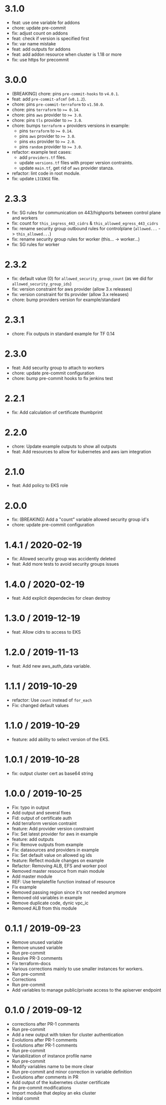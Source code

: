 3.1.0
=====

* feat: use one variable for addons
* chore: update pre-commit
* fix: adjust count on addons
* feat: check if version is specified first
* fix: var name mistake
* feat: add outputs for addons
* feat: add addon resource when cluster is 1.18 or more
* fix: use https for precommit

3.0.0
=====

* (BREAKING) chore: pins `pre-commit-hooks` to `v4.0.1`.
* feat: add `pre-commit-afcmf` (`v0.1.2`).
* chore: pins `pre-commit-terraform` to `v1.50.0`.
* chore: pins `terraform` to `>= 0.14`.
* chore: pins `aws` provider to `>= 3.0`.
* chore: pins `tls` provider to `>= 3.0`.
* chore: bumps `terraform` + providers versions in example:
  * pins `terraform` to `>= 0.14`.
  * pins `aws` provider to `>= 3.0`.
  * pins `eks` provider to `>= 2.0`.
  * pins `random` provider to `>= 3.0`.
* refactor: example test cases:
  * add `providers.tf` files.
  * update `versions.tf` files with proper version contraints.
  * update `main.tf`, get rid of `aws` provider stanza.
* refactor: lint code in root module.
* fix: update `LICENSE` file.

2.3.3
=====

  * fix: SG rules for communication on 443/highports between control plane and workers
  * fix: count for `this_ingress_443_cidrs` & `this_allowed_egress_443_cidrs`
  * fix: rename security group outbound rules for controlplane (`allowed...` -> `this_allowed...`)
  * fix: rename security group rules for worker (this... -> worker...)
  * fix: SG rules for worker

2.3.2
=====

  * fix: default value (0) for `allowed_security_group_count` (as we did for `allowed_security_group_ids`)
  * fix: version constraint for aws provider (allow 3.x releases)
  * fix: version constraint for tls provider (allow 3.x releases)
  * chore: bump providers version for example/standard

2.3.1
=====

  * chore: Fix outputs in standard example for TF 0.14

2.3.0
=====

  * feat: Add security group to attach to workers
  * chore: update pre-commit configuration
  * chore: bump pre-commit hooks to fix jenkins test

2.2.1
=====

  * fix: Add calculation of certificate thumbprint

2.2.0
=====

  * chore: Update example outputs to show all outputs
  * feat: Add resources to allow for kubernetes and aws iam integration

2.1.0
=====

  * feat: Add policy to EKS role

2.0.0
=====

  * fix: (BREAKING) Add a "count" variable allowed security group id's
  * chore: update pre-commit configuration

1.4.1 / 2020-02-19
==================

  * fix: Allowed security group was accidently deleted
  * feat: Add more tests to avoid security groups issues

1.4.0 / 2020-02-19
==================

  * feat: Add explicit dependecies for clean destroy

1.3.0 / 2019-12-19
==================

  * feat: Allow cidrs to access to EKS

1.2.0 / 2019-11-13
==================

  * feat: Add new aws_auth_data variable.

1.1.1 / 2019-10-29
==================

  * refactor: Use `count` instead of `for_each`
  * Fix: changed default values

1.1.0 / 2019-10-29
==================

  * feature: add ability to select version of the EKS.

1.0.1 / 2019-10-28
==================

  * fix: output cluster cert as base64 string

1.0.0 / 2019-10-25
==================

  * Fix: typo in output
  * Add output and several fixes
  * Fid: output of certificate auth
  * Add terraform version contraint
  * feature: Add provider version constraint
  * Fix: Set latest provider for aws in example
  * feature: add outputs
  * Fix: Remove outputs from example
  * Fix: datasources and providers in example
  * Fix: Set default value on allowed sg ids
  * feature: Reflect module changes on example
  * Refactor: Removing ALB, EFS and  worker pool
  * Removed master resource from main module
  * Add master module
  * REF: Use templatefile function instead of resource
  * Fix example
  * Removed passing region since it's not needed anymore
  * Removed old variables in example
  * Remove duplicate code, dynic vpc_ic
  * Removed ALB from this module

0.1.1 / 2019-09-23
==================

  * Remove unused variable
  * Remove unused variable
  * Run pre-commit
  * Resolve PR-3 comments
  * Fix terraform-docs
  * Various corrections mainly to use smaller instances for workers.
  * Run pre-commit
  * Corrections
  * Run pre-commit
  * Add variables to manage public/private access to the apiserver endpoint

0.1.0 / 2019-09-12
==================

  * corrections after PR-1 comments
  * Run pre-commit
  * Add a new output with token for cluster authentication
  * Evolutions after PR-1 comments
  * Evolutions after PR-1 comments
  * Run pre-commit
  * Variabilization of instance profile name
  * Run pre-commit
  * Modify variables name to be more clear
  * Run pre-commit and minor correction in variable definition
  * Evolutions after comments in PR
  * Add output of the kubernetes cluster certificate
  * fix pre-commit modifications
  * Import module that deploy an eks cluster
  * Initial commit
